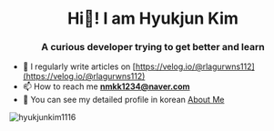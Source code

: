 <h1 align="center">Hi👋! I am Hyukjun Kim</h1>
<h3 align="center">A curious developer trying to get better and learn</h3>

- 📝 I regularly write articles on [https://velog.io/@rlagurwns112](https://velog.io/@rlagurwns112)  
- 📫 How to reach me **nmkk1234@naver.com**
- 🔭 You can see my detailed profile in korean [About Me](https://velog.io/@rlagurwns112/about)

<p><img align="center" src="https://github-readme-stats.vercel.app/api/top-langs?username=hyukjunkim1116&show_icons=true&theme=synthwave&locale=en&layout=compact" alt="hyukjunkim1116" /></p>
